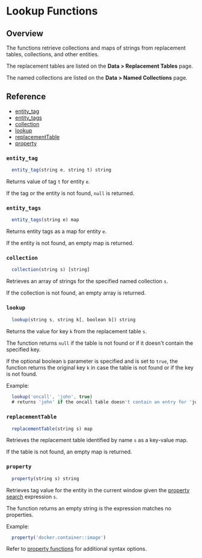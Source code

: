 # Lookup Functions

## Overview

The functions retrieve collections and maps of strings from replacement tables, collections, and other entities.

The replacement tables are listed on the **Data > Replacement Tables** page.

The named collections are listed on the **Data > Named Collections** page.

## Reference

* [entity_tag](#entity_tag)
* [entity_tags](#entity_tags)
* [collection](#collection)
* [lookup](#lookup)
* [replacementTable](#replacementtable)
* [property](#property)

### `entity_tag`

```javascript
  entity_tag(string e, string t) string
```

Returns value of tag `t` for entity `e`.

If the tag or the entity is not found, `null` is returned.

### `entity_tags`

```javascript
  entity_tags(string e) map
```
Returns entity tags as a map for entity `e`.

If the entity is not found, an empty map is returned.

### `collection`

```javascript
  collection(string s) [string]
```

Retrieves an array of strings for the specified named collection `s`. 

If the collection is not found, an empty array is returned.

### `lookup`

```javascript
  lookup(string s, string k[, boolean b]) string
```

Returns the value for key `k` from the replacement table `s`. 

The function returns `null` if the table is not found or if it doesn't contain the specified key.

If the optional boolean `b` parameter is specified and is set to `true`, the function returns the original key `k` in case the table is not found or if the key is not found.

Example:

```javascript
  lookup('oncall', 'john', true)
  # returns 'john' if the oncall table doesn't contain an entry for 'john'
```

### `replacementTable`

```javascript
  replacementTable(string s) map
```

Retrieves the replacement table identified by name `s` as a key-value map.

If the table is not found, an empty map is returned.

### `property`

```javascript
  property(string s) string
```

Retrieves tag value for the entity in the current window given the [property search](property-search.md) expression `s`.

The function returns an empty string is the expression matches no properties.

Example:

```javascript
  property('docker.container::image')
```

Refer to [property functions](functions-property.md#property) for additional syntax options.

